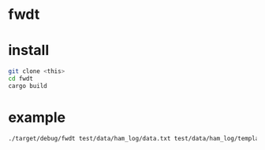 # fwdt

# install
```sh
git clone <this>
cd fwdt
cargo build
```
# example
```sh
./target/debug/fwdt test/data/ham_log/data.txt test/data/ham_log/template.toml 
```
